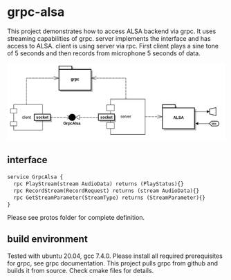 # grpc-alsa
This project demonstrates how to access ALSA backend via grpc. It uses streaming capabilities of grpc. server implements the interface and has access to ALSA. client is using server via rpc. First client plays a sine tone of 5 seconds and then records from microphone 5 seconds of data. 

![Architecture](/doc/architecture.png)

## interface
```
service GrpcAlsa {
  rpc PlayStream(stream AudioData) returns (PlayStatus){}
  rpc RecordStream(RecordRequest) returns (stream AudioData){}
  rpc GetStreamParameter(StreamType) returns (StreamParameter){}
}
```
Please see protos folder for complete definition.

## build environment
Tested with ubuntu 20.04, gcc 7.4.0. Please install all required prerequisites for grpc, see grpc documentation.
This project pulls grpc from github and builds it from source.
Check cmake files for details.